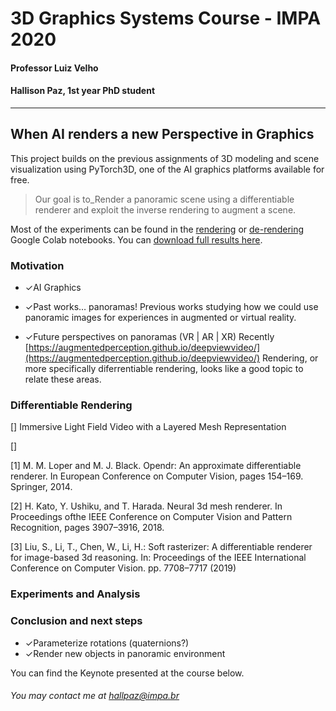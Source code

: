 # 3D Graphics Systems Course - IMPA 2020

#### Professor Luiz Velho
#### Hallison Paz, 1st year PhD student
---------

## When AI renders a new Perspective in Graphics

This project builds on the previous assignments of 3D modeling and scene visualization using PyTorch3D, one of the AI graphics platforms available for free. 

> Our goal is to_Render a panoramic scene using a differentiable
> renderer and exploit the inverse rendering to augment a scene.

Most of the experiments can be found in the [rendering](https://colab.research.google.com/drive/1ggdaF0OFeAm9CTC1ZXiQFUnNxdgrrRWH?usp=sharing) or [de-rendering](https://colab.research.google.com/drive/16393ggQ6bzDhjda7pMBoMOAFluPzRSL-?usp=sharing) Google Colab notebooks. You can [download full results here](https://drive.google.com/drive/folders/1IUPjgpALrnlfuBMZir779LogZt2_ZxAR?usp=sharing).

### Motivation
-   ✓AI Graphics
-   ✓Past works… panoramas!
Previous works studying how we could use panoramic images for experiences in augmented or virtual reality.

-   ✓Future perspectives on panoramas (VR | AR | XR)
Recently 
[https://augmentedperception.github.io/deepviewvideo/](https://augmentedperception.github.io/deepviewvideo/)
Rendering, or more specifically diferrentiable rendering, looks like a good topic to relate these areas.

### Differentiable Rendering

[] Immersive Light Field Video with a Layered Mesh Representation

[]

[1] M. M. Loper and M. J. Black. Opendr: An approximate differentiable renderer. In European Conference on Computer Vision, pages 154–169. Springer, 2014.

[2] H. Kato, Y. Ushiku, and T. Harada. Neural 3d mesh renderer. In Proceedings ofthe IEEE Conference on Computer Vision and Pattern Recognition, pages 3907–3916, 2018.

[3] Liu, S., Li, T., Chen, W., Li, H.: Soft rasterizer: A differentiable renderer for image-based 3d reasoning. In: Proceedings of the IEEE International Conference on Computer Vision. pp. 7708–7717 (2019)


### Experiments and Analysis


### Conclusion and next steps

-   ✓Parameterize rotations (quaternions?)
-   ✓Render new objects in panoramic environment

You can find the Keynote presented at the course below.


###### You may contact me at hallpaz@impa.br
<!--stackedit_data:
eyJoaXN0b3J5IjpbMjA5NDk3NzUzMiwxODM2ODU3ODk5XX0=
-->